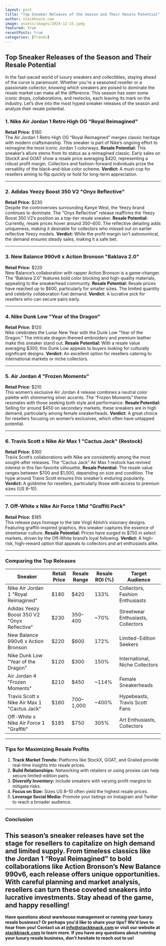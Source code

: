 ```yaml
---
layout: post
title: "Top Sneaker Releases of the Season and Their Resale Potential"
author: stackknack.com
image: assets/images/2024-12-15.jpeg
featured: true
recentPosts: true
categories: [Trends]
---
```


## Top Sneaker Releases of the Season and Their Resale Potential

In the fast-paced world of luxury sneakers and collectibles, staying ahead of the curve is paramount. Whether you're a seasoned reseller or a passionate collector, knowing which sneakers are poised to dominate the resale market can make all the difference. This season has seen some iconic drops, collaborations, and restocks, each leaving its mark on the industry. Let’s dive into the most hyped sneaker releases of the season and analyze their resale potential.

### 1. **Nike Air Jordan 1 Retro High OG "Royal Reimagined"**

**Retail Price:** $180  
The Air Jordan 1 Retro High OG “Royal Reimagined” merges classic heritage with modern craftsmanship. This sneaker is part of Nike’s ongoing effort to reimagine the most iconic Jordan 1 colorways.
**Resale Potential:** This sneaker’s allure stems from its status as a reimagined classic. Early sales on StockX and GOAT show a resale price averaging $420, representing a robust profit margin. Collectors and fashion-forward individuals prize the versatility of the black-and-blue color scheme.
**Verdict:** A must-cop for resellers aiming to flip quickly or hold for long-term appreciation.

---

### 2. **Adidas Yeezy Boost 350 V2 "Onyx Reflective"**

**Retail Price:** $230  
Despite the controversies surrounding Kanye West, the Yeezy brand continues to dominate. The “Onyx Reflective” release reaffirms the Yeezy Boost 350 V2’s position as a top-tier resale sneaker.
**Resale Potential:** Currently, resale prices hover around $350–$400. The reflective detailing adds uniqueness, making it desirable for collectors who missed out on earlier reflective Yeezy models.
**Verdict:** While the profit margin isn’t astronomical, the demand ensures steady sales, making it a safe bet.

---

### 3. **New Balance 990v6 x Action Bronson "Baklava 2.0"**

**Retail Price:** $220  
New Balance’s collaboration with rapper Action Bronson is a game-changer. The “Baklava 2.0” features bold color blocking and high-quality materials, appealing to the sneakerhead community.
**Resale Potential:** Resale prices have reached up to $600, particularly for smaller sizes. The limited quantity and celebrity collaboration fuel demand.
**Verdict:** A lucrative pick for resellers who can secure pairs early.

---

### 4. **Nike Dunk Low "Year of the Dragon"**

**Retail Price:** $120  
Nike celebrates the Lunar New Year with the Dunk Low “Year of the Dragon.” The intricate dragon-themed embroidery and premium leather make this sneaker stand out.
**Resale Potential:** With a resale value averaging $300, this Dunk Low appeals to buyers looking for culturally significant designs.
**Verdict:** An excellent option for resellers catering to international markets or niche collectors.

---

### 5. **Air Jordan 4 "Frozen Moments"**

**Retail Price:** $210  
This women’s exclusive Air Jordan 4 release combines a neutral color palette with shimmering silver accents. The “Frozen Moments” theme resonates with those seeking both style and performance.
**Resale Potential:** Selling for around $450 on secondary markets, these sneakers are in high demand, particularly among female sneakerheads.
**Verdict:** A great choice for resellers focusing on women’s exclusives, which often have untapped potential.

---

### 6. **Travis Scott x Nike Air Max 1 "Cactus Jack" (Restock)**

**Retail Price:** $160  
Travis Scott’s collaborations with Nike are consistently among the most sought-after releases. The “Cactus Jack” Air Max 1 restock has revived interest in this fan-favorite silhouette.
**Resale Potential:** The resale value ranges between $700 and $1,000, depending on size and condition. The hype around Travis Scott ensures this sneaker’s enduring popularity.
**Verdict:** A goldmine for resellers, particularly those with access to premium sizes (US 8–10).

---

### 7. **Off-White x Nike Air Force 1 Mid "Graffiti Pack"**

**Retail Price:** $185  
This release pays homage to the late Virgil Abloh’s visionary designs. Featuring graffiti-inspired graphics, this sneaker captures the essence of streetwear culture.
**Resale Potential:** Prices have surged to $750 in select markets, driven by the Off-White brand’s loyal following.
**Verdict:** A high-risk, high-reward option that appeals to collectors and art enthusiasts alike.

---

### Comparing the Top Releases

| **Sneaker**                                 | **Retail Price** | **Resale Range** | **Resale ROI (%)** | **Target Audience**                |
| ------------------------------------------- | ---------------- | ---------------- | ------------------ | ---------------------------------- |
| Nike Air Jordan 1 "Royal Reimagined"        | $180             | $420             | 133%               | Collectors, Fashion Enthusiasts    |
| Adidas Yeezy Boost 350 V2 "Onyx Reflective" | $230             | $350–$400        | ~70%               | Streetwear Enthusiasts, Collectors |
| New Balance 990v6 x Action Bronson          | $220             | $600             | 172%               | Limited-Edition Seekers            |
| Nike Dunk Low "Year of the Dragon"          | $120             | $300             | 150%               | International, Niche Collectors    |
| Air Jordan 4 "Frozen Moments"               | $210             | $450             | ~114%              | Female Sneakerheads                |
| Travis Scott x Nike Air Max 1 "Cactus Jack" | $160             | $700–$1,000      | ~400%              | Hypebeasts, Travis Scott Fans      |
| Off-White x Nike Air Force 1 "Graffiti"     | $185             | $750             | 305%               | Art Enthusiasts, Collectors        |

---

### Tips for Maximizing Resale Profits

1. **Track Market Trends:** Platforms like StockX, GOAT, and Grailed provide real-time insights into resale prices.
2. **Build Relationships:** Networking with retailers or using proxies can help secure limited-edition pairs.
3. **Diversify Inventory:** Include sneakers with varying profit margins to mitigate risks.
4. **Focus on Size:** Sizes US 8–10 often yield the highest resale prices.
5. **Leverage Social Media:** Promote your listings on Instagram and Twitter to reach a broader audience.

---

### Conclusion

## This season’s sneaker releases have set the stage for resellers to capitalize on high demand and limited supply. From timeless classics like the Jordan 1 “Royal Reimagined” to bold collaborations like Action Bronson’s New Balance 990v6, each release offers unique opportunities. With careful planning and market analysis, resellers can turn these coveted sneakers into lucrative investments. Stay ahead of the game, and happy reselling!

**Have questions about warehouse management or running your luxury resale business? Or perhaps you'd like to share your tips? We'd love to hear from you! Contact us at info@stackknack.com or visit our website at [stackknack.com](https://stackknack.com) to learn more. If you have any questions about running your luxury resale business, don't hesitate to reach out to us!**
